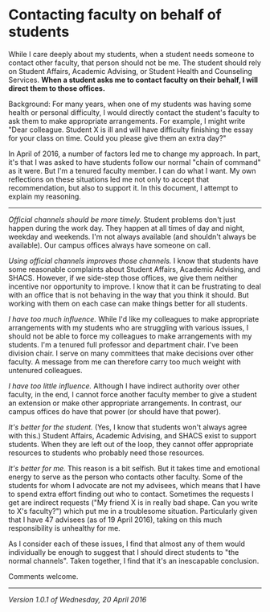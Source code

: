 Contacting faculty on behalf of students
========================================

While I care deeply about my students, when a student needs someone
to contact other faculty, that person should not be me.  The student
should rely on Student Affairs, Academic Advising, or Student Health
and Counseling Services.  **When a student asks me to contact faculty
on their behalf, I will direct them to those offices.**

Background: For many years, when one of my students was having some health
or personal difficulty, I would directly contact the student's faculty
to ask them to make appropriate arrangements.  For example, I might write
"Dear colleague.  Student X is ill and will have difficulty finishing the
essay for your class on time.  Could you please give them an extra day?"

In April of 2016, a number of factors led me to change my approach.
In part, it's that I was asked to have students follow our normal "chain
of command" as it were.  But I'm a tenured faculty member.  I can do
what I want.  My own reflections on these situations led me not only to
accept that recommendation, but also to support it.  In this document,
I attempt to explain my reasoning.

---

*Official channels should be more timely.*
Student problems don't just happen during the work day.  They happen
at all times of day and night, weekday and weekends.  I'm not always
available (and shouldn't always be available).  Our campus offices always
have someone on call.

*Using official channels improves those channels.*
I know that students have some reasonable complaints about Student
Affairs, Academic Advising, and SHACS.  However, if we side-step those
offices, we give them neither incentive nor opportunity to improve.
I know that it can be frustrating to deal with an office that is not
behaving in the way that you think it should.  But working with them on
each case can make things better for all students.

*I have too much influence.*
While I'd like my colleagues to make appropriate arrangements with my
students who are struggling with various issues, I should not be able to
force my colleagues to make arrangements with my students.  I'm a tenured
full professor and department chair.  I've been division chair.  I serve
on many committees that make decisions over other faculty.  A message
from me can therefore carry too much weight with untenured colleagues.

*I have too little influence.*
Although I have indirect authority over other faculty, in the end, I
cannot force another faculty member to give a student an extension or
make other appropriate arrangements.  In contrast, our campus offices
do have that power (or should have that power).

*It's better for the student.*
(Yes, I know that students won't always agree with this.)  Student
Affairs, Academic Advising, and SHACS exist to support students.  When
they are left out of the loop, they cannot offer appropriate resources
to students who probably need those resources.

*It's better for me.*
This reason is a bit selfish.  But it takes time and emotional energy
to serve as the person who contacts other faculty.  Some of the students
for whom I advocate are not my advisees, which means that I have to spend
extra effort finding out who to contact.  Sometimes the requests I get
are indirect requests ("My friend X is in really bad shape.  Can
you write to X's faculty?") which put me in a troublesome situation.
Particularly given that I have 47 advisees (as of 19 April 2016), taking
on this much responsibility is unhealthy for me.

As I consider each of these issues, I find that almost any of them would
individually be enough to suggest that I should direct students to 
"the normal channels".  Taken together, I find that it's an
inescapable conclusion.

Comments welcome.

---

*Version 1.0.1 of Wednesday, 20 April 2016*
